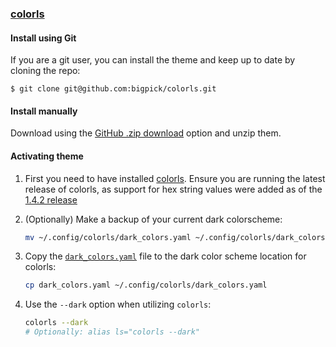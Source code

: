 ### [colorls](https://github.com/athityakumar/colorls)

#### Install using Git

If you are a git user, you can install the theme and keep up to date by cloning the repo:

    $ git clone git@github.com:bigpick/colorls.git

#### Install manually

Download using the [GitHub .zip download](https://github.com/bigpick/colorls/archive/master.zip) option and unzip them.

#### Activating theme

1. First you need to have installed [colorls](https://github.com/athityakumar/colorls#installation). Ensure you are running the latest release of colorls, as support for hex string values were added as of the [1.4.2 release](https://github.com/athityakumar/colorls/releases/tag/v1.4.2)


2. (Optionally) Make a backup of your current dark colorscheme:

    ```bash
    mv ~/.config/colorls/dark_colors.yaml ~/.config/colorls/dark_colors.yaml.backup
    ```
3. Copy the [`dark_colors.yaml`](./dark_colors.yaml) file to the dark color scheme location for colorls:

    ```bash
    cp dark_colors.yaml ~/.config/colorls/dark_colors.yaml
    ```
4. Use the `--dark` option when utilizing `colorls`:

    ```bash
    colorls --dark
    # Optionally: alias ls="colorls --dark"
    ```
